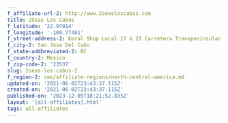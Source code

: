 ```yaml
---
f_affiliate-url-2: http://www.2seasloscabos.com
title: 2Seas Los Cabos
f_latitude: '22.97814'
f_longitude: '-109.77491'
f_street-address-2: Koral Shop Local 17 & 23 Carretera Transpeninsular Km 24.5, Cerro Colorado­
f_city-2: San Jose Del Cabo­
f_state-addbreviated-2: BC­
f_country-2: Mexico
f_zip-code-2: '23537'
slug: 2seas-los-cabos-2
f_region-2: cms/affiliate-regions/north-central-america.md
updated-on: '2021-06-02T23:43:37.115Z'
created-on: '2021-06-02T23:43:37.115Z'
published-on: '2023-12-05T18:21:52.835Z'
layout: '[all-affiliates].html'
tags: all-affiliates
---
```



